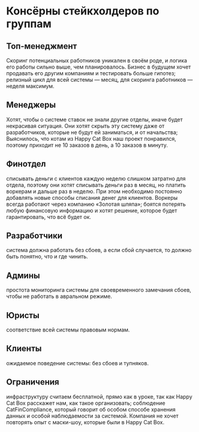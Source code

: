 # Консёрны стейкхолдеров по группам
## Топ-менеджмент
Cкоринг потенциальных работников уникален в своём роде, и логика его работы сильно выше, чем планировалось. Бизнес в
будущем хочет продавать его другим компаниям и тестировать больше гипотез;
релизный цикл для всей системы — месяц, для скоринга работников — неделя максимум.

## Менеджеры
Хотят, чтобы о системе ставок не знали другие отделы, иначе будет некрасивая ситуация. Они хотят скрыть эту систему даже
от разработчиков, которые не будут ей заниматься, и от начальства;
Выяснилось, что котам из Happy Cat Box наш проект понравился, поэтому приходит не 10 заказов в день, а 10 заказов в минуту.

## Финотдел
списывать деньги с клиентов каждую неделю слишком затратно для отдела, поэтому они хотят списывать деньги раз в месяц,
но платить воркерам и дальше раз в неделю. При этом необходимо постоянно добавлять новые способы списания денег для 
клиентов. Воркеры всегда работают через компанию «Золотая шляпа»;
боятся потерять любую финансовую информацию и хотят решение, которое будет гарантировать, что всё будет ок.

## Разработчики
система должна работать без сбоев, а если сбой случается, то должно быть понятно, что и где чинить.

## Админы
простота мониторинга системы для своевременного замечания сбоев, чтобы не работать в авральном режиме.

## Юристы
соответствие всей системы правовым нормам.

## Клиенты
ожидаемое поведение системы: без сбоев и тупняков.

## Ограничения
инфраструктуру считаем бесплатной, прямо как в уроке, так как Happy Cat Box расскажет нам, как такое организовать;
соблюдение CatFinCompliance, который говорит об особом способе хранения данных и особой наблюдаемости за системой.
Компания не хочет повторять опыт с маски-шоу, которые были в Happy Cat Box.